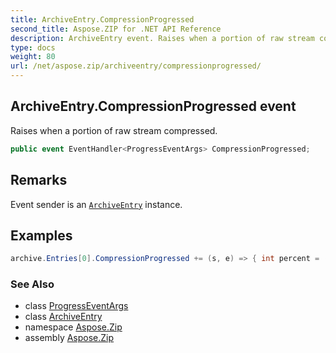 ```yaml
---
title: ArchiveEntry.CompressionProgressed
second_title: Aspose.ZIP for .NET API Reference
description: ArchiveEntry event. Raises when a portion of raw stream compressed
type: docs
weight: 80
url: /net/aspose.zip/archiveentry/compressionprogressed/
---
```

## ArchiveEntry.CompressionProgressed event

Raises when a portion of raw stream compressed.

```csharp
public event EventHandler<ProgressEventArgs> CompressionProgressed;
```

## Remarks

Event sender is an [`ArchiveEntry`](../) instance.

## Examples

```csharp
archive.Entries[0].CompressionProgressed += (s, e) => { int percent = (int)((100 * (long)e.ProceededBytes) / entrySourceStream.Length); };
```

### See Also

* class [ProgressEventArgs](../../progresseventargs/)
* class [ArchiveEntry](../)
* namespace [Aspose.Zip](../../archiveentry/)
* assembly [Aspose.Zip](../../../)


